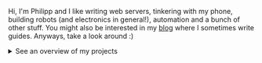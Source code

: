 Hi, I'm Philipp and I like writing web servers, tinkering with my phone, building robots (and electronics in general!), automation and a bunch of other stuff. You might also be interested in my [blog](https://xarantolus.github.io/blog/) where I sometimes write guides. Anyways, take a look around :)


<details>
  <summary>See an overview of my projects</summary>

{{ range .Categories }}
#### {{.Name}}{{with .Description}}
{{.}}{{end}}
{{range .Repos}}
- {{with . | repo}}[{{.Name}}]({{.Link}}{{with .Title}} "{{.}}"{{end}}): {{.Desc | transform}}{{end}}{{end}}
{{end}}

</details>
